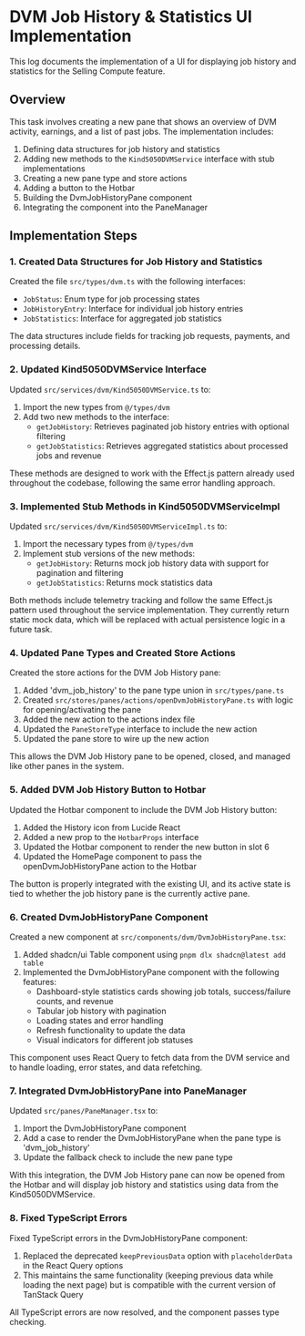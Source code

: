 # DVM Job History & Statistics UI Implementation

This log documents the implementation of a UI for displaying job history and statistics for the Selling Compute feature.

## Overview

This task involves creating a new pane that shows an overview of DVM activity, earnings, and a list of past jobs. The implementation includes:

1. Defining data structures for job history and statistics
2. Adding new methods to the `Kind5050DVMService` interface with stub implementations
3. Creating a new pane type and store actions
4. Adding a button to the Hotbar
5. Building the DvmJobHistoryPane component
6. Integrating the component into the PaneManager

## Implementation Steps

### 1. Created Data Structures for Job History and Statistics

Created the file `src/types/dvm.ts` with the following interfaces:

- `JobStatus`: Enum type for job processing states
- `JobHistoryEntry`: Interface for individual job history entries
- `JobStatistics`: Interface for aggregated job statistics

The data structures include fields for tracking job requests, payments, and processing details.

### 2. Updated Kind5050DVMService Interface

Updated `src/services/dvm/Kind5050DVMService.ts` to:

1. Import the new types from `@/types/dvm`
2. Add two new methods to the interface:
   - `getJobHistory`: Retrieves paginated job history entries with optional filtering
   - `getJobStatistics`: Retrieves aggregated statistics about processed jobs and revenue

These methods are designed to work with the Effect.js pattern already used throughout the codebase, following the same error handling approach.

### 3. Implemented Stub Methods in Kind5050DVMServiceImpl

Updated `src/services/dvm/Kind5050DVMServiceImpl.ts` to:

1. Import the necessary types from `@/types/dvm`
2. Implement stub versions of the new methods:
   - `getJobHistory`: Returns mock job history data with support for pagination and filtering
   - `getJobStatistics`: Returns mock statistics data

Both methods include telemetry tracking and follow the same Effect.js pattern used throughout the service implementation. They currently return static mock data, which will be replaced with actual persistence logic in a future task.

### 4. Updated Pane Types and Created Store Actions

Created the store actions for the DVM Job History pane:

1. Added 'dvm_job_history' to the pane type union in `src/types/pane.ts`
2. Created `src/stores/panes/actions/openDvmJobHistoryPane.ts` with logic for opening/activating the pane
3. Added the new action to the actions index file
4. Updated the `PaneStoreType` interface to include the new action
5. Updated the pane store to wire up the new action

This allows the DVM Job History pane to be opened, closed, and managed like other panes in the system.

### 5. Added DVM Job History Button to Hotbar

Updated the Hotbar component to include the DVM Job History button:

1. Added the History icon from Lucide React
2. Added a new prop to the `HotbarProps` interface
3. Updated the Hotbar component to render the new button in slot 6
4. Updated the HomePage component to pass the openDvmJobHistoryPane action to the Hotbar

The button is properly integrated with the existing UI, and its active state is tied to whether the job history pane is the currently active pane.

### 6. Created DvmJobHistoryPane Component

Created a new component at `src/components/dvm/DvmJobHistoryPane.tsx`:

1. Added shadcn/ui Table component using `pnpm dlx shadcn@latest add table`
2. Implemented the DvmJobHistoryPane component with the following features:
   - Dashboard-style statistics cards showing job totals, success/failure counts, and revenue
   - Tabular job history with pagination
   - Loading states and error handling
   - Refresh functionality to update the data
   - Visual indicators for different job statuses

This component uses React Query to fetch data from the DVM service and to handle loading, error states, and data refetching.

### 7. Integrated DvmJobHistoryPane into PaneManager

Updated `src/panes/PaneManager.tsx` to:

1. Import the DvmJobHistoryPane component
2. Add a case to render the DvmJobHistoryPane when the pane type is 'dvm_job_history'
3. Update the fallback check to include the new pane type

With this integration, the DVM Job History pane can now be opened from the Hotbar and will display job history and statistics using data from the Kind5050DVMService.

### 8. Fixed TypeScript Errors

Fixed TypeScript errors in the DvmJobHistoryPane component:

1. Replaced the deprecated `keepPreviousData` option with `placeholderData` in the React Query options
2. This maintains the same functionality (keeping previous data while loading the next page) but is compatible with the current version of TanStack Query

All TypeScript errors are now resolved, and the component passes type checking.